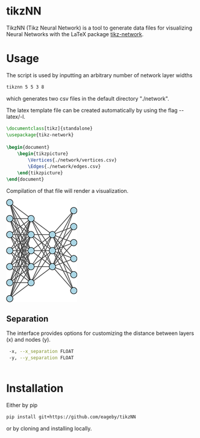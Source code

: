 # tikzNN
TikzNN (Tikz Neural Network) is a tool to generate data files for visualizing Neural Networks with the LaTeX package [tikz-network](https://ctan.org/pkg/tikz-network?lang=en).

# Usage
The script is used by inputting an arbitrary number of network layer widths
```bash
tikznn 5 5 3 8
```
which generates two csv files in the default directory "./network".

The latex template file can be created automatically by using the flag --latex/-l.
```latex
\documentclass[tikz]{standalone}
\usepackage{tikz-network}

\begin{document}
	\begin{tikzpicture}
		\Vertices{./network/vertices.csv}
		\Edges{./network/edges.csv}
	\end{tikzpicture}
\end{document}
```
Compilation of that file will render a visualization.

![Example of tikzNN](/example.png)

## Separation
The interface provides options for customizing the distance between layers (x) and nodes (y).
```bash
 -x, --x_separation FLOAT
 -y, --y_separation FLOAT
 
```
# Installation
Either by pip
```bash
pip install git+https://github.com/eageby/tikzNN
```
or by cloning and installing locally.
